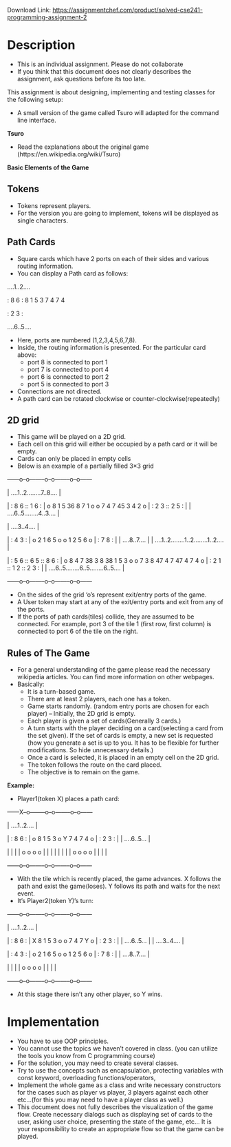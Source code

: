 Download Link: https://assignmentchef.com/product/solved-cse241-programming-assignment-2
<br>
<h1>Description</h1>

<ul>

 <li>This is an individual assignment. Please do not collaborate</li>

 <li>If you think that this document does not clearly describes the assignment, ask questions before its too late.</li>

</ul>

This assignment is about designing, implementing and testing classes for the following setup:

<ul>

 <li>A small version of the game called Tsuro will adapted for the command line interface.</li>

</ul>

<strong>Tsuro</strong>

<ul>

 <li>Read the explanations about the original game (https://en.wikipedia.org/wiki/Tsuro)</li>

</ul>

<strong>Basic Elements of the Game</strong>

<h2>Tokens</h2>

<ul>

 <li>Tokens represent players.</li>

 <li>For the version you are going to implement, tokens will be displayed as single characters.</li>

</ul>

<h2>Path Cards</h2>

<ul>

 <li>Square cards which have 2 ports on each of their sides and various routing information.</li>

 <li>You can display a Path card as follows:</li>

</ul>

….1..2….

:      8 6          : 8           1 5    3 7          4 7          4

:         2 3          :

….6..5….

<ul>

 <li>Here, ports are numbered (1,2,3,4,5,6,7,8).</li>

 <li>Inside, the routing information is presented. For the particular card above:

  <ul>

   <li>port 8 is connected to port 1</li>

   <li>port 7 is connected to port 4</li>

   <li>port 6 is connected to port 2</li>

   <li>port 5 is connected to port 3</li>

  </ul></li>

 <li>Connections are not directed.</li>

 <li>A path card can be rotated clockwise or counter-clockwise(repeatedly)</li>

</ul>

<h2>2D grid</h2>

<ul>

 <li>This game will be played on a 2D grid.</li>

 <li>Each cell on this grid will either be occupied by a path card or it will be empty.</li>

 <li>Cards can only be placed in empty cells</li>

 <li>Below is an example of a partially filled 3×3 grid</li>

</ul>

——o–o——–o–o——–o–o——

| ….1..2……..7..8….                                           |

| :   8 6          ::             1 6          :               | o 8       1 5          36       8 7          1              o o 7       4 7          45           3 4          2       o | :        2 3          ::             2 5          :               | | ….6..5……..4..3….         |

| ….3..4….                                                                 |

| :   4 3          :               | o 2       1 6          5              o o 1       2 5       6              o | :        7 8          :               | | ….8..7….           | | ….1..2……..1..2……..1..2…. |

| : 5 6 :: 6 5 :: 8 6 : | o 8 4 7 38 3 8 38 1 5 3 o o 7 3 8 47 4 7 47 4 7 4 o | : 2 1 :: 1 2 :: 2 3 : | | ….6..5……..6..5……..6..5…. |

——o–o——–o–o——–o–o——

<ul>

 <li>On the sides of the grid ‘o’s represent exit/entry ports of the game.</li>

 <li>A User token may start at any of the exit/entry ports and exit from any of the ports.</li>

 <li>If the ports of path cards(tiles) collide, they are assumed to be connected. For example, port 3 of the tile 1 (first row, first column) is connected to port 6 of the tile on the right.</li>

</ul>

<h2>Rules of The Game</h2>

<ul>

 <li>For a general understanding of the game please read the necessary wikipedia articles. You can find more information on other webpages.</li>

 <li>Basically:

  <ul>

   <li>It is a turn-based game.</li>

   <li>There are at least 2 players, each one has a token.</li>

   <li>Game starts randomly. (random entry ports are chosen for each player) <strong>– </strong>Initially, the 2D grid is empty.</li>

   <li>Each player is given a set of cards(Generally 3 cards.)</li>

   <li>A turn starts with the player deciding on a card(selecting a card from the set given). If the set of cards is empty, a new set is requested (how you generate a set is up to you. It has to be flexible for further modifications. So hide unnecessary details.)</li>

   <li>Once a card is selected, it is placed in an empty cell on the 2D grid.</li>

   <li>The token follows the route on the card placed.</li>

   <li>The objective is to remain on the game.</li>

  </ul></li>

</ul>

<strong>Example:</strong>

<ul>

 <li>Player1(token X) places a path card:</li>

</ul>

——X–o——–o–o——–o–o——

| ….1..2….                                                                 |

| :   8 6          :               | o 8       1 5          3              o Y 7       4 7       4              o | :        2 3          :               | | ….6..5…            |

|     | |           | o           o o          o |           | |           | |           | |       | o           o o          o |           | |           |

——o–o——–o–o——–o–o——

<ul>

 <li>With the tile which is recently placed, the game advances. X follows the path and exist the game(loses). Y follows its path and waits for the next event.</li>

 <li>It’s Player2(token Y)’s turn:</li>

</ul>

——o–o——–o–o——–o–o——

| ….1..2….                                                                 |

| :   8 6          :               | X 8       1 5          3              o o 7       4 7       Y              o | :        2 3          :               | | ….6..5…            | | ….3..4….        |

| :   4 3          :               | o 2       1 6          5              o o 1       2 5       6              o | :        7 8          :               | | ….8..7….           |

|     | |           | o           o o          o |           | |           |

——o–o——–o–o——–o–o——

<ul>

 <li>At this stage there isn’t any other player, so Y wins.</li>

</ul>

<h1>Implementation</h1>

<ul>

 <li>You have to use OOP principles.</li>

 <li>You cannot use the topics we haven’t covered in class. (you can utilize the tools you know from C programming course)</li>

 <li>For the solution, you may need to create several classes.</li>

 <li>Try to use the concepts such as encapsulation, protecting variables with const keyword, overloading functions/operators,</li>

 <li>Implement the whole game as a class and write necessary constructors for the cases such as player vs player, 3 players against each other etc…(for this you may need to have a player class as well.)</li>

 <li>This document does not fully describes the visualization of the game flow. Create necessary dialogs such as displaying set of cards to the user, asking user choice, presenting the state of the game, etc… It is your responsibility to create an appropriate flow so that the game can be played.</li>

</ul>
